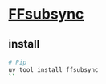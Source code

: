 # [FFsubsync](https://github.com/smacke/ffsubsync)

## install

```sh
# Pip
uv tool install ffsubsync
``
